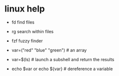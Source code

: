 # linux help

- fd    find files
- rg    search within files
- fzf   fuzzy finder

- var=("red" "blue" "green")   # an array
- var=$(ls)                    # launch a subshell and return the results
- echo $var or echo ${var}     # dereference a variable

